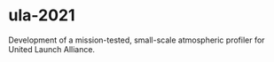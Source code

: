 # ula-2021
Development of a mission-tested, small-scale atmospheric profiler for United Launch Alliance.
